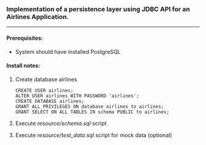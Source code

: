 ### Implementation of a persistence layer using JDBC API for an Airlines Application.

***

#### Prerequisites:

- System should have installed PostgreSQL

#### Install notes:

1. Create database airlines
    ```
   CREATE USER airlines;
   ALTER USER airlines WITH PASSWORD 'airlines';
   CREATE DATABASE airlines;
   GRANT ALL PRIVILEGES ON database airlines to airlines;
   GRANT SELECT ON ALL TABLES IN schema PUBLIC to airlines;
    ```
2. Execute *resource/schema.sql* script

3. Execute *resource/test_data.sql* script for mock data (optional)